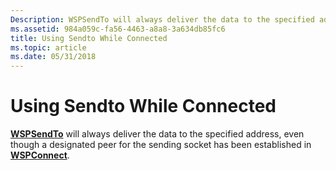 ```yaml
---
Description: WSPSendTo will always deliver the data to the specified address, even though a designated peer for the sending socket has been established in WSPConnect.
ms.assetid: 984a059c-fa56-4463-a8a8-3a634db85fc6
title: Using Sendto While Connected
ms.topic: article
ms.date: 05/31/2018
---
```


# Using Sendto While Connected

[**WSPSendTo**](/previous-versions/windows/desktop/legacy/ms742291(v=vs.85)) will always deliver the data to the specified address, even though a designated peer for the sending socket has been established in [**WSPConnect**](/previous-versions/windows/hardware/network/ff566275(v=vs.85)).

 

 